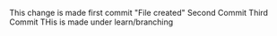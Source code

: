 This change is made first commit "File created"
Second Commit
Third Commit
THis is made under learn/branching